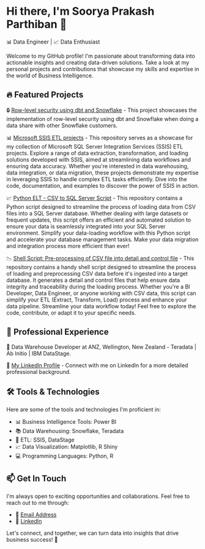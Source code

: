 # Hi there, I'm Soorya Prakash Parthiban 👋

📊 Data Engineer | 📈 Data Enthusiast 

Welcome to my GitHub profile! I'm passionate about transforming data into actionable insights and creating data-driven solutions. Take a look at my personal projects and contributions that showcase my skills and expertise in the world of Business Intelligence.


## 🔥 Featured Projects

🔒 [Row-level security using dbt and Snowflake](https://github.com/drdataSpp/dbt/tree/main/snowflake_rsa_and_rap) - This project showcases the implementation of row-level security using dbt and Snowflake when doing a data share with other Snowflake customers.

📊 [Microsoft SSIS ETL projects](https://github.com/drdataSpp/dataengineering/tree/master/ms_ssis_projects) - This repository serves as a showcase for my collection of Microsoft SQL Server Integration Services (SSIS) ETL projects. Explore a range of data extraction, transformation, and loading solutions developed with SSIS, aimed at streamlining data workflows and ensuring data accuracy. Whether you're interested in data warehousing, data integration, or data migration, these projects demonstrate my expertise in leveraging SSIS to handle complex ETL tasks efficiently. Dive into the code, documentation, and examples to discover the power of SSIS in action.

📈 [Python ELT - CSV to SQL Server Script](https://github.com/drdataSpp/dataengineering/tree/master/Python_ELT_script) - This repository contains a Python script designed to streamline the process of loading data from CSV files into a SQL Server database. Whether dealing with large datasets or frequent updates, this script offers an efficient and automated solution to ensure your data is seamlessly integrated into your SQL Server environment. Simplify your data-loading workflow with this Python script and accelerate your database management tasks. Make your data migration and integration process more efficient than ever!

📉 [Shell Script: Pre-processing of CSV file into detail and control file](https://github.com/drdataSpp/dataengineering/tree/master/Shell-CSV_PreProcessing_script) - This repository contains a handy shell script designed to streamline the process of loading and preprocessing CSV data before it's ingested into a target database. It generates a detail and control files that help ensure data integrity and traceability during the loading process. Whether you're a BI Developer, Data Engineer, or anyone working with CSV data, this script can simplify your ETL (Extract, Transform, Load) process and enhance your data pipeline. Streamline your data workflow today! Feel free to explore the code, contribute, or adapt it to your specific needs.


## 💼 Professional Experience

👔 Data Warehouse Developer at ANZ, Wellington, New Zealand - Teradata | Ab Initio | IBM DataStage.

🔗 [My LinkedIn Profile](https://www.linkedin.com/in/sooryaprakashparthiban/) - Connect with me on LinkedIn for a more detailed professional background.


## 🛠️ Tools & Technologies

Here are some of the tools and technologies I'm proficient in:

- 📊 Business Intelligence Tools: Power BI
- 📚 Data Warehousing: Snowflake, Teradata
- 🧾 ETL: SSIS, DataStage
- 📈 Data Visualization: Matplotlib, R Shiny
- 💻 Programming Languages: Python, R



## 📫 Get In Touch

I'm always open to exciting opportunities and collaborations. Feel free to reach out to me through:

- 📧 [Email Address](mailto:sooryaprakash.parthiban@outlook.co.nz)
- 💬 [LinkedIn](https://www.linkedin.com/in/sooryaprakashparthiban/)

Let's connect, and together, we can turn data into insights that drive business success! 🚀
